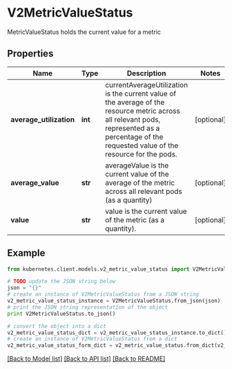 # V2MetricValueStatus

MetricValueStatus holds the current value for a metric

## Properties

Name | Type | Description | Notes
------------ | ------------- | ------------- | -------------
**average_utilization** | **int** | currentAverageUtilization is the current value of the average of the resource metric across all relevant pods, represented as a percentage of the requested value of the resource for the pods. | [optional] 
**average_value** | **str** | averageValue is the current value of the average of the metric across all relevant pods (as a quantity) | [optional] 
**value** | **str** | value is the current value of the metric (as a quantity). | [optional] 

## Example

```python
from kubernetes.client.models.v2_metric_value_status import V2MetricValueStatus

# TODO update the JSON string below
json = "{}"
# create an instance of V2MetricValueStatus from a JSON string
v2_metric_value_status_instance = V2MetricValueStatus.from_json(json)
# print the JSON string representation of the object
print V2MetricValueStatus.to_json()

# convert the object into a dict
v2_metric_value_status_dict = v2_metric_value_status_instance.to_dict()
# create an instance of V2MetricValueStatus from a dict
v2_metric_value_status_form_dict = v2_metric_value_status.from_dict(v2_metric_value_status_dict)
```
[[Back to Model list]](../README.md#documentation-for-models) [[Back to API list]](../README.md#documentation-for-api-endpoints) [[Back to README]](../README.md)



